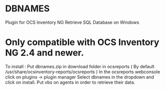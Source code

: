 # DBNAMES
Plugin for OCS Inventory NG
Retrieve SQL Database on Windows

# Only compatible with OCS Inventory NG 2.4 and newer.

To install :
Put dbnames.zip in download folder in ocsreports ( By default /usr/share/ocsinventory-reports/ocsreports )
In the ocsreports webconsole click on plugins -> plugin manager
Select dbnames in the dropdown and click on install.
Put vbs on agents in order to retrieve their data.
